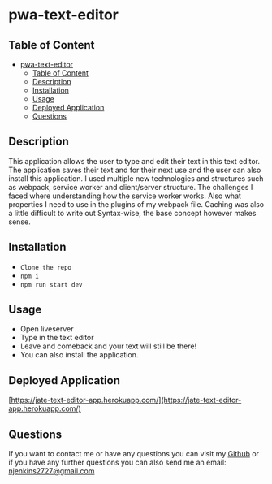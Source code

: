 # pwa-text-editor



## Table of Content 
- [pwa-text-editor](#pwa-text-editor)
  - [Table of Content](#table-of-content)
  - [Description](#description)
  - [Installation](#installation)
  - [Usage](#usage)
  - [Deployed Application](#deployed-application)
  - [Questions](#questions)

## Description
This application allows the user to type and edit their text in this text editor. The application saves their text and for their next use and the user can also install this application. I used multiple new technologies and structures such as webpack, service worker and client/server structure. The challenges I faced where understanding how the service worker works. Also what properties I need to use in the plugins of my webpack file. Caching was also a little difficult to write out Syntax-wise, the base concept however makes sense. 

## Installation
- `Clone the repo`
- `npm i` 
- `npm run start dev` 

## Usage
- Open liveserver
- Type in the text editor 
- Leave and comeback and your text will still be there!
- You can also install the application. 

## Deployed Application

[https://jate-text-editor-app.herokuapp.com/](https://jate-text-editor-app.herokuapp.com/)

## Questions
If you want to contact me or have any questions you can visit my [Github](https://github.com/)
or if you have any further questions you can also send me an email: njenkins2727@gmail.com

